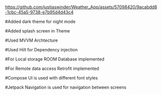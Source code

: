 
https://github.com/justjaswinder/Weather_App/assets/57098420/9acabdd8-1cbc-45a5-9738-e7b95d4d43c4

#Added dark theme for night mode

#Added splash screen in Theme

#Used MVVM Archtecture

#Used Hilt for Dependency injection

#For Local storage ROOM Database implemented

#For Remote data access Retrofit implemented

#Compose UI is used with different font styles

#Jetpack Navigation is used for navigation between screens




